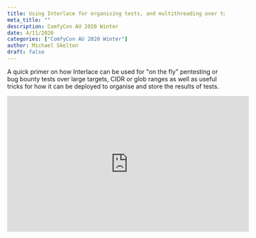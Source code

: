 ```yaml
---
title: Using Interlace for organising tests, and multithreading over targets
meta_title: ""
description: ComfyCon AU 2020 Winter
date: 4/11/2020
categories: ["ComfyCon AU 2020 Winter"]
author: Michael Skelton
draft: false
---
```

A quick primer on how Interlace can be used for "on the fly" pentesting or bug bounty tests over large targets, CIDR or glob ranges as well as useful tricks for how it can be deployed to organise and store the results of tests.

<iframe width="560" height="315" src="https://www.youtube.com/embed/vPnKFgjhlRg?si=m9OXWlDTmr3YOTN7" title="YouTube video player" frameborder="0" allow="accelerometer; autoplay; clipboard-write; encrypted-media; gyroscope; picture-in-picture; web-share" allowfullscreen></iframe>